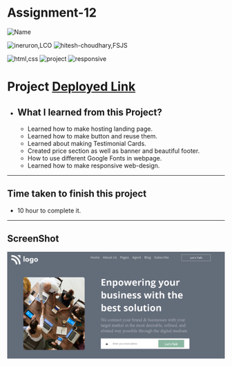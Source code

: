 # Assignment-12


![Name](https://img.shields.io/badge/Deepak--Malik-Student-important)

![ineruron,LCO](https://img.shields.io/badge/iNeuron%20-LCO-yellowgreen)
![hitesh-choudhary,FSJS](https://img.shields.io/badge/HITESH--CHOUDHARY%20-Full--Stack--JS--bootcamp-green)

![html,css](https://img.shields.io/badge/html-CSS-9cf)
![project](https://img.shields.io/badge/PROJECT-12-blue)
![responsive](https://img.shields.io/badge/Responsive-Design-orange)

# Project [Deployed Link](https://deepakproject12.netlify.app)

- What I learned from this Project?
  - 
  - Learned how to make hosting landing page.
  - Learned how to make button and reuse them. 
  - Learned about making Testimonial Cards.
  - Created price section as well as banner and beautiful footer.
  - How to use different Google Fonts in webpage.
  - Learned how to make responsive web-design.
  
  

 
---

## Time taken to finish this project

- 10 hour to complete it.


---

## ScreenShot
![Project-img](./screenshot/Screenshot.png)
